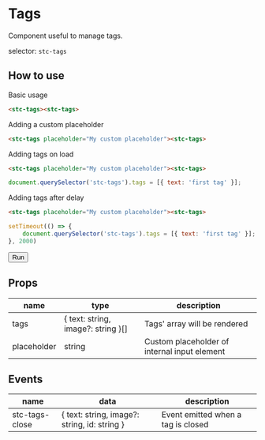 # Tags

Component useful to manage tags. 

selector: `stc-tags`

## How to use

Basic usage

```html
<stc-tags><stc-tags>
```

<div class="demo-container">
    <stc-tags><stc-tags>
</div>

Adding a custom placeholder

```html
<stc-tags placeholder="My custom placeholder"><stc-tags>
```

<div class="demo-container">
    <stc-tags placeholder="My custom placeholder"><stc-tags>
</div>

Adding tags on load

```html
<stc-tags placeholder="My custom placeholder"><stc-tags>
```
```js
document.querySelector('stc-tags').tags = [{ text: 'first tag' }];
```

<div id="adding-onload" class="demo-container">
    <stc-tags placeholder="My custom placeholder"><stc-tags>
</div>

<script>
    document.querySelector('#adding-onload stc-tags').tags = [{ text: 'first tag' }];
</script>

Adding tags after delay

```html
<stc-tags placeholder="My custom placeholder"><stc-tags>
```
```js
setTimeout(() => {
    document.querySelector('stc-tags').tags = [{ text: 'first tag' }];
}, 2000)
```

<div class="demo-container">
    <button onclick="runDelay()">Run</button>
</div>

<div id="adding-after-delay" class="demo-container">
    <stc-tags placeholder="My custom placeholder"><stc-tags>
</div>

<script>
    function runDelay() {
        setTimeout(() => {
            document.querySelector('#adding-after-delay stc-tags').tags = [{ text: 'first tag' }];
        }, 2000)
    }
</script>


## Props

| name | type | description |
| ------ | ------ | ----------- | 
| tags | { text: string, image?: string }[] | Tags' array will be rendered |
| placeholder | string | Custom placeholder of internal input element |

## Events

| name | data | description |
| ------ | ------ | ----------- | 
| stc-tags-close | { text: string, image?: string, id: string } | Event emitted when a tag is closed |
